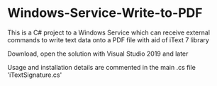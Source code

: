 # Windows-Service-Write-to-PDF
This is a C# project to a Windows Service which can receive external commands to write text data onto a PDF file with aid of iText 7 library

Download, open the solution with Visual Studio 2019 and later

Usage and installation details are commented in the main .cs file 'iTextSignature.cs'
